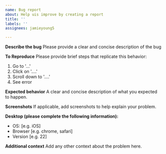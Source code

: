 ```yaml
---
name: Bug report
about: Help uis improve by creating a report
title: ''
labels: ''
assignees: jamieyoung5

---
```


**Describe the bug**
Please provide a clear and concise description of the bug

**To Reproduce**
Please provide brief steps that replicate this behavior:
1. Go to '...'
2. Click on '....'
3. Scroll down to '....'
4. See error

**Expected behavior**
A clear and concise description of what you expected to happen.

**Screenshots**
If applicable, add screenshots to help explain your problem.

**Desktop (please complete the following information):**
 - OS: [e.g. iOS]
 - Browser [e.g. chrome, safari]
 - Version [e.g. 22]

**Additional context**
Add any other context about the problem here.

